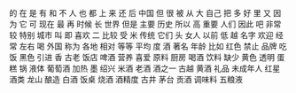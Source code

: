 的
在
是
有
和
不
人
也
都
上
来
还
后
中国
但
很
被
从
大
自己
把
多
好
里
又
因为
它
可
现在
最
再
时候
长
世界
但是
主要
历史
所以
高
重要
人们
因此
吧
非常
较
特别
城市
叫
即
喜欢
二
比较
受
米
传统
它们
头
女人
以前
低
越
名字
欢迎
经常
左右
喝
外国
称为
各地
相对
等等
平均
度
酒
著名
年龄
比如
红色
禁止
品牌
吃饭
黑色
引进
香
古老
饭店
啤酒
营养
喜爱
原料
厨房
喝酒
饮料
缺少
黄色
透明
蛋糕
锅
液体
葡萄酒
加热
墨
绍兴
米酒
老酒
酒之一
古越
黄酒
礼品
未成年人
红星
酒类
龙山
酿造
白酒
饭桌
烧酒
酒精度
古井
茅台
贡酒
调味料
五粮液
 
